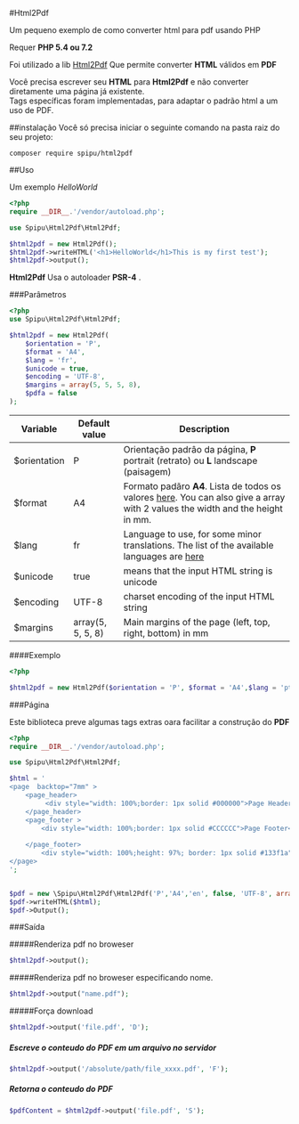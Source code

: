 #Html2Pdf

Um pequeno exemplo de como converter html para pdf usando PHP

Requer  **PHP 5.4 ou 7.2**

Foi utilizado a lib [Html2Pdf](https://github.com/spipu/html2pdf) Que permite
converter **HTML** válidos em **PDF**  
 

Você precisa  escrever seu **HTML** para **Html2Pdf** 
e não converter diretamente uma página já existente.  
Tags específicas foram implementadas, para adaptar o padrão html a um uso de PDF.



##instalação 
Você só precisa iniciar o seguinte comando na pasta raiz do seu projeto:

```
composer require spipu/html2pdf
```

##Uso

Um exemplo  *HelloWorld*

```php
<?php 
require __DIR__.'/vendor/autoload.php';

use Spipu\Html2Pdf\Html2Pdf;

$html2pdf = new Html2Pdf();
$html2pdf->writeHTML('<h1>HelloWorld</h1>This is my first test');
$html2pdf->output();

```

**Html2Pdf**  Usa o autoloader **PSR-4** .


###Parâmetros

```php
<?php 
use Spipu\Html2Pdf\Html2Pdf;

$html2pdf = new Html2Pdf(
    $orientation = 'P',
    $format = 'A4',
    $lang = 'fr',
    $unicode = true,
    $encoding = 'UTF-8',
    $margins = array(5, 5, 5, 8),
    $pdfa = false
);
```



Variable     | Default value     |Description
-------------|-------------------|--------------
$orientation | P                 | Orientação padrâo da página,  **P** portrait (retrato) ou  **L** landscape (paisagem)
$format      | A4                | Formato padãro **A4**. Lista de todos os valores [here](https://github.com/tecnickcom/TCPDF/blob/master/include/tcpdf_static.php#L2097). You can also give a array with 2 values the width and the height in mm.
$lang        | fr                | Language to use, for some minor translations. The list of the available languages are [here](https://github.com/spipu/html2pdf/tree/master/src/locale)
$unicode     | true              | means that the input HTML string is unicode
$encoding    | UTF-8              | charset encoding of the input HTML string
$margins     | array(5, 5, 5, 8) | Main margins of the page (left, top, right, bottom) in mm



####Exemplo 

```php
<?php

$html2pdf = new Html2Pdf($orientation = 'P', $format = 'A4',$lang = 'pt_BR',$unicode=true,$encoding = 'ISO8859-1', $margins = array(5, 5, 5, 8) );

```

###Página

Este biblioteca preve algumas tags extras oara facilitar a construção do **PDF**



```php
<?php
require __DIR__.'/vendor/autoload.php';

use Spipu\Html2Pdf\Html2Pdf;

$html = '
<page  backtop="7mm" > 
    <page_header>
         <div style="width: 100%;border: 1px solid #000000">Page Header </div> 
    </page_header> 
    <page_footer > 
        <div style="width: 100%;border: 1px solid #CCCCCC">Page Footer</div>
          
    </page_footer> 
        <div style="width: 100%;height: 97%; border: 1px solid #133f1a">Page Content</div>
</page> 
';


$pdf = new \Spipu\Html2Pdf\Html2Pdf('P','A4','en', false, 'UTF-8', array(10, 10, 10, 10));
$pdf->writeHTML($html);
$pdf->Output();
```


###Saída

#####Renderiza pdf no broweser

```php
$html2pdf->output(); 
```


#####Renderiza pdf no broweser especificando nome.

```php
$html2pdf->output("name.pdf"); 
```

#####Força download
```php
$html2pdf->output('file.pdf', 'D'); 
```


##### Escreve o conteudo do PDF em um arquivo no servidor

```php
$html2pdf->output('/absolute/path/file_xxxx.pdf', 'F');
```



##### Retorna o conteudo do PDF
```php
$pdfContent = $html2pdf->output('file.pdf', 'S');
```


